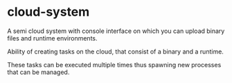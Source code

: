 # cloud-system

A semi cloud system with console interface on which you can upload binary files and runtime environments. 

Ability of creating tasks on the cloud, that consist of a binary and a runtime. 

These tasks can be executed multiple times thus spawning new processes that can be managed. 
